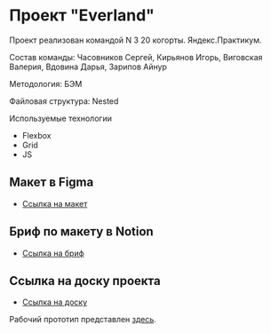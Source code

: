# Проект "Everland"

Проект реализован командой N 3 20 когорты. Яндекс.Практикум.

Состав команды: Часовников Сергей, Кирьянов Игорь, Виговская Валерия, Вдовина Дарья, Зарипов Айнур

Методология: БЭМ

Файловая структура: Nested

Используемые технологии

- Flexbox
- Grid
- JS

## Макет в Figma
* [Ссылка на макет](https://www.figma.com/file/59a1PXM1KLWN0hWWMl1Kni/Everland-(%D0%92%D0%B5%D0%B1%2B)?node-id=430%3A713&t=kpE42TcfHq8ReGyG-0)

## Бриф по макету в Notion
* [Ссылка на бриф](https://www.notion.so/Everland-1-d3d4576f78ca451ab2331b6b0795d72c)

## Ссылка на доску проекта
* [Ссылка на доску](https://www.notion.so/3-1ba324a28d1f4c3b8cf384aab2b9f0e8)

Рабочий прототип представлен [здесь]([https://](https://chsergey80.github.io/everland_team_3/)).
